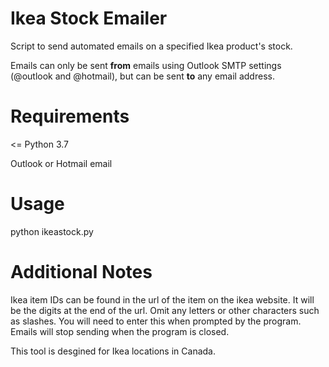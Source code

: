 # Ikea Stock Emailer
Script to send automated emails on a specified Ikea product's stock.

Emails can only be sent <b>from</b> emails using Outlook SMTP settings (@outlook and @hotmail), but can be sent <b>to</b> any email address.

# Requirements

<= Python 3.7

Outlook or Hotmail email

# Usage
python ikeastock.py 

# Additional Notes
Ikea item IDs can be found in the url of the item on the ikea website. It will be the digits at the end of the url. Omit any letters or other characters such as slashes. You will need to enter this when prompted by the program.
Emails will stop sending when the program is closed.


This tool is desgined for Ikea locations in Canada.
